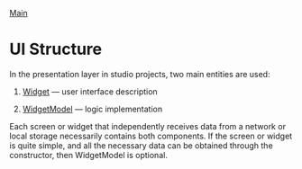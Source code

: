 [Main](../main.md)

# UI Structure

In the presentation layer in studio projects, two main entities are used:

1. [Widget](widget.md) — user interface description

1. [WidgetModel](widget_model.md) — logic implementation

Each screen or widget that independently receives data from a network or local storage necessarily contains both components. If the screen or widget is quite simple, and all the necessary data can be obtained through the constructor, then WidgetModel is optional.
